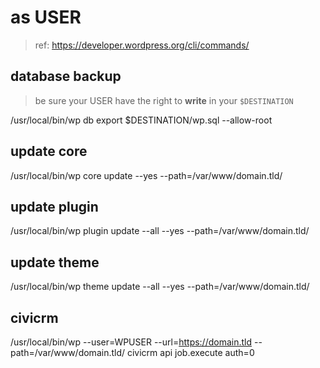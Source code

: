 # as USER

> ref: https://developer.wordpress.org/cli/commands/

## database backup

>  be sure your USER have the right to **write** in your `$DESTINATION`

/usr/local/bin/wp db export $DESTINATION/wp.sql --allow-root

## update core

/usr/local/bin/wp core update --yes --path=/var/www/domain.tld/

## update plugin

/usr/local/bin/wp plugin update --all --yes --path=/var/www/domain.tld/

## update theme

/usr/local/bin/wp theme update --all --yes --path=/var/www/domain.tld/

## civicrm

/usr/local/bin/wp --user=WPUSER --url=https://domain.tld --path=/var/www/domain.tld/ civicrm api job.execute auth=0
